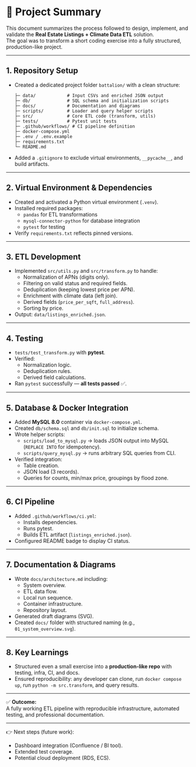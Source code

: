 # 📝 Project Summary

This document summarizes the process followed to design, implement, and validate the **Real Estate Listings + Climate Data ETL** solution.  
The goal was to transform a short coding exercise into a fully structured, production-like project.

---

## 1. Repository Setup
- Created a dedicated project folder `battalion/` with a clean structure:
  ```
  ├─ data/            # Input CSVs and enriched JSON output
  ├─ db/              # SQL schema and initialization scripts
  ├─ docs/            # Documentation and diagrams
  ├─ scripts/         # Loader and query helper scripts
  ├─ src/             # Core ETL code (transform, utils)
  ├─ tests/           # Pytest unit tests
  ├─ .github/workflows/ # CI pipeline definition
  ├─ docker-compose.yml
  ├─ .env / .env.example
  ├─ requirements.txt
  └─ README.md
  ```

- Added a `.gitignore` to exclude virtual environments, `__pycache__`, and build artifacts.

---

## 2. Virtual Environment & Dependencies
- Created and activated a Python virtual environment (`.venv`).
- Installed required packages:
  - `pandas` for ETL transformations
  - `mysql-connector-python` for database integration
  - `pytest` for testing
- Verify `requirements.txt` reflects pinned versions.

---

## 3. ETL Development
- Implemented `src/utils.py` and `src/transform.py` to handle:
  - Normalization of APNs (digits only).
  - Filtering on valid status and required fields.
  - Deduplication (keeping lowest price per APN).
  - Enrichment with climate data (left join).
  - Derived fields (`price_per_sqft`, `full_address`).
  - Sorting by price.
- Output: `data/listings_enriched.json`.

---

## 4. Testing
- `tests/test_transform.py` with **pytest**.
- Verified:
  - Normalization logic.
  - Deduplication rules.
  - Derived field calculations.
- Ran `pytest` successfully — **all tests passed** ✅.

---

## 5. Database & Docker Integration
- Added **MySQL 8.0** container via `docker-compose.yml`.
- Created `db/schema.sql` and `db/init.sql` to initialize schema.
- Wrote helper scripts:
  - `scripts/load_to_mysql.py` → loads JSON output into MySQL (`REPLACE INTO` for idempotency).
  - `scripts/query_mysql.py` → runs arbitrary SQL queries from CLI.
- Verified integration:
  - Table creation.
  - JSON load (3 records).
  - Queries for counts, min/max price, groupings by flood zone.

---

## 6. CI Pipeline
- Added `.github/workflows/ci.yml`:
  - Installs dependencies.
  - Runs pytest.
  - Builds ETL artifact (`listings_enriched.json`).
- Configured README badge to display CI status.

---

## 7. Documentation & Diagrams
- Wrote `docs/architecture.md` including:
  - System overview.
  - ETL data flow.
  - Local run sequence.
  - Container infrastructure.
  - Repository layout.
- Generated draft diagrams (SVG).
- Created `docs/` folder with structured naming (e.g., `01_system_overview.svg`).

---

## 8. Key Learnings
- Structured even a small exercise into a **production-like repo** with testing, infra, CI, and docs.
- Ensured reproducibility: any developer can clone, run `docker compose up`, run `python -m src.transform`, and query results.

---

✅ **Outcome:**  
A fully working ETL pipeline with reproducible infrastructure, automated testing, and professional documentation.  

---

👉 Next steps (future work):
- Dashboard integration (Confluence / BI tool).
- Extended test coverage.
- Potential cloud deployment (RDS, ECS).
